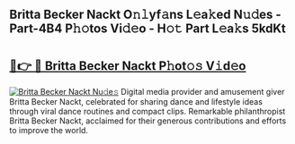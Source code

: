 ## Britta Becker Nackt O𝚗𝚕yf𝚊ns L𝚎a𝚔ed N𝚞𝚍es - Part-4B4 P𝚑𝚘tos Vi𝚍𝚎o - H𝚘𝚝 Part L𝚎a𝚔s 5kdKt

# <h2><a href="http://kf1ctn.oniu.top/?m=Britta+Becker+Nackt">🔗👉 🔴 Britta Becker Nackt P𝚑ot𝚘𝚜 V𝚒d𝚎o</a></h2>

[![Britta Becker Nackt Nu𝚍e𝚜](https://i.imgur.com/0qMVB7G.gif)](http://kf1ctn.oniu.top/?m=Britta+Becker+Nackt)
Digital media provider and amusement giver Britta Becker Nackt, celebrated for sharing dance and lifestyle ideas through viral dance routines and compact clips. Remarkable philanthropist Britta Becker Nackt, acclaimed for their generous contributions and efforts to improve the world.  
